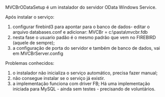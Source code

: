 
MVCBrODataSetup é um instalador do servidor OData Windows Service.

Após instalar o serviço:
1. configurar firebird3 para apontar para o banco de dados-
   editar o arquivo databases.conf e adicionar:
          MVCBr = c:\pasta\mvcbr.fdb
2. nesta fase o usuario padão é o mesmo padrão que vem no FIREBIRD (aquele de sempre);
3. a configuração de porta do servidor e também de banco de dados, vai em  MVCBrServer.config 


Problemas conhecidos:
1. o instalador não inicializa o serviço automático, precisa fazer manual;
2. não consegue instalar se o serviço já existir.
3. a implementação funciona com driver FB; Há uma implementação iniciada para MySQL - ainda sem testes - precisando de voluntários.

